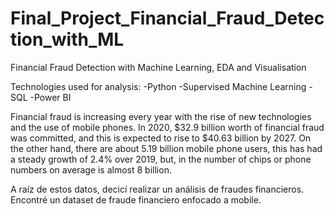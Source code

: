 # Final_Project_Financial_Fraud_Detection_with_ML
Financial Fraud Detection with Machine Learning, EDA and Visualisation

Technologies used for analysis:
-Python
-Supervised Machine Learning
-SQL
-Power BI

Financial fraud is increasing every year with the rise of new technologies and the use of mobile phones. In 2020, $32.9 billion worth of financial fraud was committed, and this is expected to rise to $40.63 billion by 2027. On the other hand, there are about 5.19 billion mobile phone users, this has had a steady growth of 2.4% over 2019, but, in the number of chips or phone numbers on average is almost 8 billion.

A raíz de estos datos, decicí realizar un análisis de fraudes financieros. Encontré un dataset de fraude financiero enfocado a mobile. 


